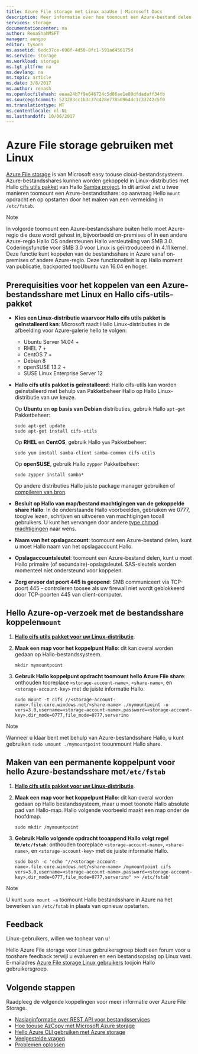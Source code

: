```yaml
---
title: Azure File storage met Linux aaaUse | Microsoft Docs
description: Meer informatie over hoe toomount een Azure-bestand delen via SMB op Linux.
services: storage
documentationcenter: na
author: RenaShahMSFT
manager: aungoo
editor: tysonn
ms.assetid: 6edc37ce-698f-4d50-8fc1-591ad456175d
ms.service: storage
ms.workload: storage
ms.tgt_pltfrm: na
ms.devlang: na
ms.topic: article
ms.date: 3/8/2017
ms.author: renash
ms.openlocfilehash: eeaa24b7f9e646724c5d86ae1e80dfdadaff34fb
ms.sourcegitcommit: 523283cc1b3c37c428e77850964dc1c33742c5f0
ms.translationtype: MT
ms.contentlocale: nl-NL
ms.lasthandoff: 10/06/2017
---
```

# <a name="use-azure-file-storage-with-linux"></a>Azure File storage gebruiken met Linux
[Azure File storage](../storage-dotnet-how-to-use-files.md) is van Microsoft easy toouse cloud-bestandssysteem. Azure-bestandsshares kunnen worden gekoppeld in Linux-distributies met Hallo [cifs utils pakket](https://wiki.samba.org/index.php/LinuxCIFS_utils) van Hallo [Samba project](https://www.samba.org/). In dit artikel ziet u twee manieren toomount een Azure-bestandsshare: op aanvraag Hello `mount` opdracht en op opstarten door het maken van een vermelding in `/etc/fstab`.

> [!NOTE]  
> In volgorde toomount een Azure-bestandsshare buiten hello moet Azure-regio die deze wordt gehost in, bijvoorbeeld on-premises of in een andere Azure-regio Hallo OS ondersteunen Hallo versleuteling van SMB 3.0. Coderingsfunctie voor SMB 3.0 voor Linux is geïntroduceerd in 4.11 kernel. Deze functie kunt koppelen van de bestandsshare in Azure vanaf on-premises of andere Azure-regio. Deze functionaliteit is op Hallo moment van publicatie, backported tooUbuntu van 16.04 en hoger.


## <a name="prerequisities-for-mounting-an-azure-file-share-with-linux-and-hello-cifs-utils-package"></a>Prerequisities voor het koppelen van een Azure-bestandsshare met Linux en Hallo cifs-utils-pakket
* **Kies een Linux-distributie waarvoor Hallo cifs utils pakket is geïnstalleerd kan**: Microsoft raadt Hallo Linux-distributies in de afbeelding voor Azure-galerie hello te volgen:

    * Ubuntu Server 14.04 +
    * RHEL 7 +
    * CentOS 7 +
    * Debian 8
    * openSUSE 13.2 +
    * SUSE Linux Enterprise Server 12

* <a id="install-cifs-utils"></a>**Hallo cifs utils pakket is geïnstalleerd**: Hallo cifs-utils kan worden geïnstalleerd met behulp van Pakketbeheer Hallo op Hallo Linux-distributie van uw keuze. 

    Op **Ubuntu** en **op basis van Debian** distributies, gebruik Hallo `apt-get` Pakketbeheer:

    ```
    sudo apt-get update
    sudo apt-get install cifs-utils
    ```

    Op **RHEL** en **CentOS**, gebruik Hallo `yum` Pakketbeheer:

    ```
    sudo yum install samba-client samba-common cifs-utils
    ```

    Op **openSUSE**, gebruik Hallo `zypper` Pakketbeheer:

    ```
    sudo zypper install samba*
    ```

    Op andere distributies Hallo juiste package manager gebruiken of [compileren van bron](https://wiki.samba.org/index.php/LinuxCIFS_utils#Download).

* **Besluit op Hallo van map/bestand machtigingen van de gekoppelde share Hallo**: In de onderstaande Hallo voorbeelden, gebruiken we 0777, toogive lezen, schrijven en uitvoeren van machtigingen tooall gebruikers. U kunt het vervangen door andere [type chmod machtigingen](https://en.wikipedia.org/wiki/Chmod) naar wens. 

* **Naam van het opslagaccount**: toomount een Azure-bestand delen, kunt u moet Hallo naam van het opslagaccount Hallo.

* **Opslagaccountsleutel**: toomount een Azure-bestand delen, kunt u moet Hallo primaire (of secundaire)-opslagsleutel. SAS-sleutels worden momenteel niet ondersteund voor koppelen.

* **Zorg ervoor dat poort 445 is geopend**: SMB communiceert via TCP-poort 445 - controleren toosee als uw firewall niet wordt geblokkeerd door TCP-poorten 445 van client-computer.

## <a name="mount-hello-azure-file-share-on-demand-with-mount"></a>Hello Azure-op-verzoek met de bestandsshare koppelen`mount`
1. **[Hallo cifs utils pakket voor uw Linux-distributie](#install-cifs-utils)**.

2. **Maak een map voor het koppelpunt Hallo**: dit kan overal worden gedaan op Hallo-bestandssysteem.

    ```
    mkdir mymountpoint
    ```

3. **Gebruik Hallo koppelpunt opdracht toomount hello Azure File share**: onthouden tooreplace `<storage-account-name>`, `<share-name>`, en `<storage-account-key>` met de juiste informatie Hallo.

    ```
    sudo mount -t cifs //<storage-account-name>.file.core.windows.net/<share-name> ./mymountpoint -o vers=3.0,username=<storage-account-name>,password=<storage-account-key>,dir_mode=0777,file_mode=0777,serverino
    ```

> [!Note]  
> Wanneer u klaar bent met behulp van Azure-bestandsshare Hallo, u kunt gebruiken `sudo umount ./mymountpoint` toounmount Hallo share.

## <a name="create-a-persistent-mount-point-for-hello-azure-file-share-with-etcfstab"></a>Maken van een permanente koppelpunt voor hello Azure-bestandsshare met`/etc/fstab`
1. **[Hallo cifs utils pakket voor uw Linux-distributie](#install-cifs-utils)**.

2. **Maak een map voor het koppelpunt Hallo**: dit kan overal worden gedaan op Hallo bestandssysteem, maar u moet toonote Hallo absolute pad van Hallo-map. Hallo volgende voorbeeld maakt een map onder de hoofdmap.

    ```
    sudo mkdir /mymountpoint
    ```

3. **Gebruik Hallo volgende opdracht tooappend Hallo volgt regel te`/etc/fstab`**: onthouden tooreplace `<storage-account-name>`, `<share-name>`, en `<storage-account-key>` met de juiste informatie Hallo.

    ```
    sudo bash -c 'echo "//<storage-account-name>.file.core.windows.net/<share-name> /mymountpoint cifs vers=3.0,username=<storage-account-name>,password=<storage-account-key>,dir_mode=0777,file_mode=0777,serverino" >> /etc/fstab'
    ```

> [!Note]  
> U kunt `sudo mount -a` toomount Hallo bestandsshare in Azure na het bewerken van `/etc/fstab` in plaats van opnieuw opstarten.

## <a name="feedback"></a>Feedback
Linux-gebruikers, willen we toohear van u!

Hello Azure File storage voor Linux gebruikersgroep biedt een forum voor u tooshare feedback terwijl u evalueren en een bestandsopslag op Linux vast. E-mailadres [Azure File storage Linux gebruikers](mailto:azurefileslinuxusers@microsoft.com) toojoin Hallo gebruikersgroep.

## <a name="next-steps"></a>Volgende stappen
Raadpleeg de volgende koppelingen voor meer informatie over Azure File Storage.
* [Naslaginformatie over REST API voor bestandsservices](http://msdn.microsoft.com/library/azure/dn167006.aspx)
* [Hoe toouse AzCopy met Microsoft Azure storage](../common/storage-use-azcopy.md?toc=%2fazure%2fstorage%2ffiles%2ftoc.json)
* [Hello Azure CLI gebruiken met Azure storage](../common/storage-azure-cli.md?toc=%2fazure%2fstorage%2ffiles%2ftoc.json#create-and-manage-file-shares)
* [Veelgestelde vragen](../storage-files-faq.md)
* [Problemen oplossen](storage-troubleshoot-linux-file-connection-problems.md)
